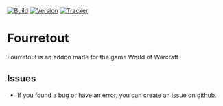 [![Build](https://github.com/lamboley/Fourretout/workflows/.github/workflows/main.yml/badge.svg)](https://github.com/lamboley/Fourretout/actions)
[![Version](https://img.shields.io/github/v/tag/lamboley/Fourretout.svg?label=Version&style=popout)](https://www.wowace.com/projects/Fourretout/files)
[![Tracker](https://img.shields.io/github/issues/lamboley/Fourretout.svg?label=Issues&style=popout)](https://github.com/lamboley/Fourretout/issues)

# Fourretout

Fourretout is an addon made for the game World of Warcraft.

## Issues

* If you found a bug or have an error, you can create an issue on [github](https://github.com/lamboley/Fourretout/issues).
